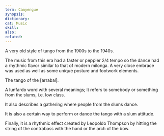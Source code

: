 ```yaml
---
term: Canyengue
synopsis:
dictionary:
cat: Music
skill:
also:
related:
---
```

A very old style of tango from the 1900s to the 1940s.

The music from this era had a faster or peppier 2/4 tempo so the
dance had a rhythmic flavor similar to that of modern milonga.
A very close embrace was used as well as some unique posture and
footwork elements.

The tango of the [arrabal].

A lunfardo word with several meanings; It refers to somebody or
something from the slums, i.e. low class.

It also describes a gathering where people from the slums dance.

It is also a certain way to perform or dance the tango with a
slum attitude.

Finally, it is a rhythmic effect created by Leopoldo Thompson
by hitting the string of the contrabass with the hand or
the arch of the bow.
